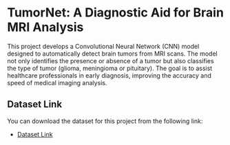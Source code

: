 # TumorNet: A Diagnostic Aid for Brain MRI Analysis

This project develops a Convolutional Neural Network (CNN) model designed to automatically detect brain tumors from MRI scans. The model not only identifies the presence or absence of a tumor but also classifies the type of tumor (glioma, meningioma or pituitary). The goal is to assist healthcare professionals in early diagnosis, improving the accuracy and speed of medical imaging analysis.

## Dataset Link

You can download the dataset for this project from the following link:

- [Dataset Link](https://drive.google.com/drive/folders/1gPEmjEaaR9QVl2Byo75OFf9MTWCXXOWg?usp=sharing)
